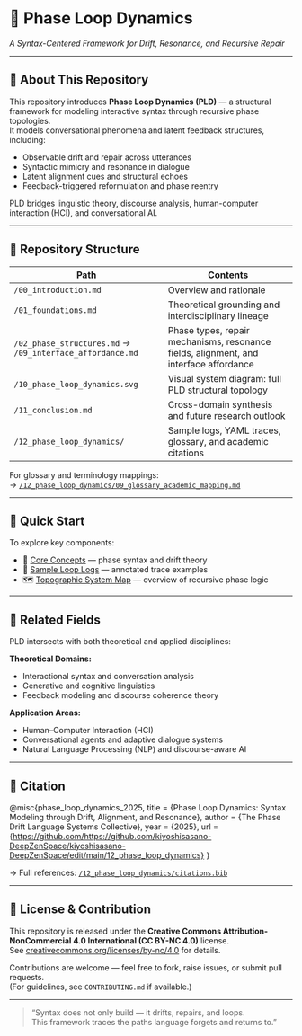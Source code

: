 # 📘 Phase Loop Dynamics  
*A Syntax-Centered Framework for Drift, Resonance, and Recursive Repair*

---

## 🔹 About This Repository

This repository introduces **Phase Loop Dynamics (PLD)** — a structural framework for modeling interactive syntax through recursive phase topologies.  
It models conversational phenomena and latent feedback structures, including:

- Observable drift and repair across utterances
- Syntactic mimicry and resonance in dialogue
- Latent alignment cues and structural echoes
- Feedback-triggered reformulation and phase reentry

PLD bridges linguistic theory, discourse analysis, human-computer interaction (HCI), and conversational AI.

---

## 🔹 Repository Structure

| Path | Contents |
|------|----------|
| `/00_introduction.md` | Overview and rationale |
| `/01_foundations.md` | Theoretical grounding and interdisciplinary lineage |
| `/02_phase_structures.md` → `/09_interface_affordance.md` | Phase types, repair mechanisms, resonance fields, alignment, and interface affordance |
| `/10_phase_loop_dynamics.svg` | Visual system diagram: full PLD structural topology |
| `/11_conclusion.md` | Cross-domain synthesis and future research outlook |
| `/12_phase_loop_dynamics/` | Sample logs, YAML traces, glossary, and academic citations |

For glossary and terminology mappings:  
→ [`/12_phase_loop_dynamics/09_glossary_academic_mapping.md`](https://github.com/kiyoshisasano-DeepZenSpace/kiyoshisasano-DeepZenSpace/blob/d177a26c337c0d5e9b826263d1abe038162d9340/12_phase_loop_dynamics/09_glossary_academic_mapping.md)

---

## 🔹 Quick Start

To explore key components:

- 🧠 [Core Concepts](./01_foundations.md) — phase syntax and drift theory  
- 🔄 [Sample Loop Logs](https://github.com/kiyoshisasano-DeepZenSpace/kiyoshisasano-DeepZenSpace/blob/69be1feca756044d72fc5f2550dc56a73194a639/12_phase_loop_dynamics/logs_u001_u020.yaml) — annotated trace examples  
- 🗺 [Topographic System Map](https://github.com/kiyoshisasano-DeepZenSpace/kiyoshisasano-DeepZenSpace/blob/bcba17aef72e8050b9fa812bbefd8e05af7d9725/12_phase_loop_dynamics/10_phase_loop_dynamics.svg) — overview of recursive phase logic

---

## 🔹 Related Fields

PLD intersects with both theoretical and applied disciplines:

**Theoretical Domains:**
- Interactional syntax and conversation analysis
- Generative and cognitive linguistics  
- Feedback modeling and discourse coherence theory  

**Application Areas:**
- Human–Computer Interaction (HCI)
- Conversational agents and adaptive dialogue systems
- Natural Language Processing (NLP) and discourse-aware AI

---

## 🔹 Citation

@misc{phase_loop_dynamics_2025,
title = {Phase Loop Dynamics: Syntax Modeling through Drift, Alignment, and Resonance},
author = {The Phase Drift Language Systems Collective},
year = {2025},
url = {https://github.com/https://github.com/kiyoshisasano-DeepZenSpace/kiyoshisasano-DeepZenSpace/edit/main/12_phase_loop_dynamics}
}


→ Full references: [`/12_phase_loop_dynamics/citations.bib`](https://github.com/kiyoshisasano-DeepZenSpace/kiyoshisasano-DeepZenSpace/blob/a5ad243189626c72c75011acefa8e1e1e3f9fdce/12_phase_loop_dynamics/citations.bib)

---

## 🔹 License & Contribution

This repository is released under the **Creative Commons Attribution-NonCommercial 4.0 International (CC BY-NC 4.0)** license.  
See [creativecommons.org/licenses/by-nc/4.0](https://creativecommons.org/licenses/by-nc/4.0) for details.

Contributions are welcome — feel free to fork, raise issues, or submit pull requests.  
(For guidelines, see `CONTRIBUTING.md` if available.)

---

> “Syntax does not only build — it drifts, repairs, and loops.  
> This framework traces the paths language forgets and returns to.”
